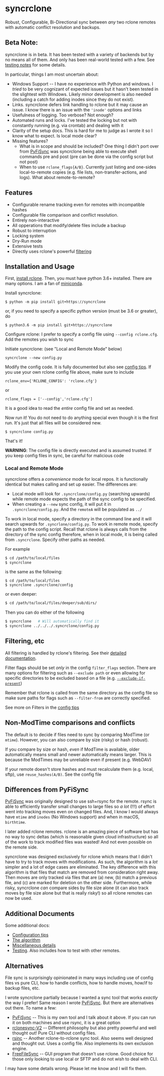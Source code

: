 # syncrclone

Robust, Configurable, Bi-Directional sync between *any* two rclone remotes with automatic conflict resolution and backups.

## Beta Note:

syncrclone is in beta. It has been tested with a variety of backends but by no means all of them. And only has been real-world tested with a few. See [testing notes](docs/tests.md) for some details.

In particular, things I am most uncertain about:

* Windows Support -- I have no experience with Python and windows. I *tried* to be very cognizant of expected issues but it hasn't been tested in the slightest with Windows. Likely minor development is also needed (including a catch for adding inodes since they do not exist).
* Links. syncrclone defers link handling to rclone but it may cause an issue. I know there is an issue with the `'inode'` options and links
* Usefulness of logging. Too verbose? Not enough?
* Automated runs and locks. I've tested the locking but not with constantly running (e.g. via crontab) and dealing with it
* Clarity of the setup docs. This is hard for me to judge as I wrote it so I know what to expect. Is local mode clear?
* Missing features?
    * What is in scope and should be included? One thing I didn't port over from [PyFiSync](https://github.com/Jwink3101/PyFiSync) was syncrclone being able to execute shell commands pre and post (pre can be done via the config script but not post)
    * When to use `rclone_flags{A/B}`. Currently just listing and one-sides local-to-remote copies (e.g. file lists, non-transfer-actions, and logs). What about remote-to-remote?


## Features

* Configurable rename tracking even for remotes with incompatible hashes 
* Configurable file comparison and conflict resolution. 
* Entirely non-interactive
* All opperations that modify/delete files include a backup
* Robust to interruption
* Locking system
* Dry-Run mode
* Extensive tests
* Directly uses rclone's powerful [filtering](https://rclone.org/filtering/)

## Installation and Usage

First, [install rclone](https://rclone.org/install/). Then, you must have python 3.6+ installed. There are many options. I am a fan of [miniconda](https://docs.conda.io/en/latest/miniconda.html).

Install syncrclone:

    $ python -m pip install git+https://syncrclone

or, if you need to specify a specific python version (must be 3.6 or greater), do

    $ python3.6 -m pip install git+https://syncrclone

Configure rclone: I prefer to specify a config file using `--config rclone.cfg`. Add the remotes you wish to sync

Initiate syncrclone: (see "Local and Remote Mode" below)

    syncrclone --new config.py

Modify the config code. It is fully documented but also see [config tips](docs/config_tips.md). If you use your own rclone config file above, make sure to include 

    rclone_env={'RCLONE_CONFIG': 'rclone.cfg'}

or
    
    rclone_flags = ['--config','rclone.cfg']

It is a good idea to read the *entire* config file and set as needed.

Now run it! You do not need to do anything special even though it is the first run. It's just that all files will be considered new.

    $ syncrclone config.py

That's it!

**WARNING**: The config file is directly executed and is assumed trusted. If you keep config files in sync, be careful for malicious code

### Local and Remote Mode

syncrclone offers a *convenience* mode for local repos. It is functionally identical but makes calling and set up easier. The differences are:

* Local mode will look for `.syncrclone/config.py` (searching upwards) while remote mode expects the path of the sync config to be specified.
* When creating a `--new` sync config, it will put it in `.syncrclone/config.py`. And the `remoteA` will be populated as `../`

To work in local mode, specify a directory in the command line and it will search upwards for `.syncrlone/config.py`. To work in remote mode, specify the path to the config script. Recall that rclone is always calls from the directory of the sync config therefore, when in local mode, it is being called from `.syncrclone`. Specify other paths as needed.

For example
```bash
$ cd /path/to/local/files
$ syncrclone
```
is the same as the following:
```
$ cd /path/to/local/files
$ syncrclone .syncrclone/config
```
or even deeper:
```bash
$ cd /path/to/local/files/deeper/sub/dirs/
```
Then you can do either of the following
```bash
$ syncrclone   # Will automatically find it
$ syncrclone ../../../.syncrclone/config.py 
```

## Filtering, etc

All filtering is handled by rclone's filtering. See their [detailed documentation](https://rclone.org/filtering/).

Filter flags should be set *only* in the config `filter_flags` section. There are many options for filtering such as `--exclude path` or even allowing for specific directories to be excluded based on a file (e.g. [`--exclude-if-present`][eifp])

[eifp]:https://rclone.org/filtering/#exclude-directory-based-on-a-file

Remember that rclone is called from the same directory as the config file so make sure paths for flags such as `--filter-from` are correctly specified.

See more on Filters in the [config tips](docs/config_tips.md)

## Non-ModTime comparisons and conflicts

The default is to decide if files need to sync by comparing ModTime (or `mtime`). However, you can also compare by size (risky) or hash (robust).

If you compare by size or hash, *even* if ModTime is available, older automatically means small and newer automatically means larger. This is because the ModTimes may be unreliable even if present (e.g. WebDAV)

If your remote doesn't store hashes and must recalculate them (e.g. local, sftp), use `reuse_hashes(A/B)`. See the config file

## Differences from PyFiSync

[PyFiSync](https://github.com/Jwink3101/PyFiSync) was originally designed to use ssh+rsync for the remote. rsync is able to efficiently transfer small changes to large files so *a lot* (!!!) of effort went into tracking moves even on changed files. And, I know I would always have `mtime` and `inodes` (No Windows support) and when in macOS, `birthtime`.

I later added rclone remotes. rclone is an amazing piece of software but has no way to sync deltas (which is reasonable given cloud infrastructure) so all of the work to track modified files was wasted! And not even possible on the remote side.

syncrclone was designed exclusively for rclone which means that I didn't have to try to track moves with modifications. As such, the algorithm is a *lot* simpler and a lot of edge cases are eliminated. The key difference with this algorithm is that files that match are removed from consideration right away. Then moves are only tracked via files that are (a) new, (b) match a previous file, and (c) are marked for deletion on the other side. Furthermore, while risky, syncrclone *can* compare sides by file size alone (it can also track moves by file size alone but that is really risky!) so all rclone remotes can now be used.

## Additional Documents

Some additional docs:

* [Configuration tips](docs/config_tips.md)
* [The algorithm](docs/algorithm.md)
* [Miscellaneous details](docs/misc.md)
* [Testing](docs/tests.md). Also includes how to test with other remotes.

## Alternatives

File sync is surprisingly opinionated in many ways including use of config files vs pure CLI, how to handle conflicts, how to handle moves, how/if to backup files, etc.

I wrote syncrclone partially because I wanted a sync tool that works *exactly* the way I prefer! Same reason I wrote [PyFiSync](https://github.com/Jwink3101/PyFiSync). But there are alternatives out there. To name a few:

* [PyFiSync](https://github.com/Jwink3101/PyFiSync) -- This is my own tool and I talk about it above. If you can run it on both machines and use rsync, it is a great option
* [rclonesync-V2](https://github.com/cjnaz/rclonesync-V2) -- Different philosophy but also pretty powerful and well thought out! Pure CLI without config files.
* [rsinc](https://github.com/ConorWilliams/rsinc) -- Another rclone-to-rclone sync tool. Also seems well designed and thought out. Uses a config file. Also implements its own exclusion engine.
* [FreeFileSync](freefilesync.org) -- GUI program that doesn't use rclone. Good choice for those only looking to use local or SFTP and do not wish to deal with CLI.

I may have some details wrong. Please let me know and I will fix them.
